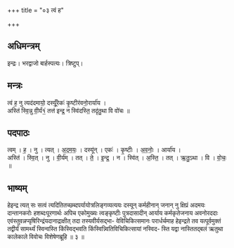 +++
title = "०३ त्वं ह"

+++
## अधिमन्त्रम्
इन्द्रः। भरद्वाजो बार्हस्पत्यः। त्रिष्टुप्।

## मन्त्रः
त्वं ह॒ नु त्यद॑दमायो॒ दस्यूँ॒रेकः॑ कृ॒ष्टीर॑वनो॒रार्या॑य ।  
अस्ति॑ स्वि॒न्नु वी॒र्यं१॒॑ तत्त॑ इन्द्र॒ न स्वि॑दस्ति॒ तदृ॑तु॒था वि वो॑चः ॥

## पदपाठः
त्वम् । ह॒ । नु । त्यत् । अ॒द॒म॒यः॒ । दस्यू॑न् । एकः॑ । कृ॒ष्टीः । अ॒व॒नोः॒ । आर्या॑य ।  
अस्ति॑ । स्वि॒त् । नु । वी॒र्य॑म् । तत् । ते॒ । इ॒न्द्र॒ । न । स्वि॑त् । अ॒स्ति॒ । तत् । ऋ॒तु॒ऽथा । वि । वो॒चः॒ ॥

## भाष्यम्
हेइन्द्र त्यत् सः सत्वं त्यदितितच्छब्दपर्यायोत्रलिङ्गव्यत्ययः दस्यून् कर्महीनान् जनान् नु क्षिप्रं अदमयः दान्तानकरोः हशब्दःपूरणार्थः अपिच एकोमुख्यः त्वङ्कृष्टीः पुत्रदासादीन् आर्याय कर्मकृतेजनाय अवनोरददाः एवंस्तुवन्नप्यृषिरिन्द्रंयदानाद्राक्षीत् तदा तस्यवीर्यसद्भा- वेविचिकित्समानः परार्धर्चमाह हेइन्द्रते तव यत्पूर्वमुक्तं तद्वीर्यं सामर्थ्यं स्विन्वस्ति किंस्विद्भवति किंस्विन्न्वितिविचिकित्सायां नस्विद- स्ति यद्वा नास्तितद्बलं ऋतुथा कालेकाले विवोचः विशेषेणब्रूहि ॥ ३ ॥